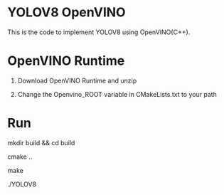 # YOLOV8 OpenVINO
This is the code to implement YOLOV8 using OpenVINO(C++).

# OpenVINO Runtime
1. Download OpenVINO Runtime and unzip

2. Change the Openvino_ROOT variable in CMakeLists.txt to your path

# Run

mkdir build && cd build

cmake ..

make

./YOLOV8